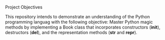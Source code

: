 Project Objectives


This repository intends to demonstrate an understanding of the Python programming languag with the following objective: Master Python magic methods by implementing a Book class that incorporates constructors (__init__), destructors (__del__), and the representation methods (__str__ and __repr__).
